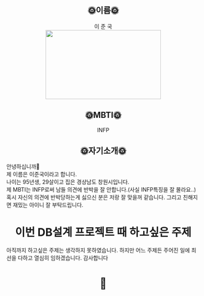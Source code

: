 
## <center>🌞이름🌞</center>
<center>이 준 국</center>
<center><img src="https://images.unsplash.com/photo-1565945887714-d5139f4eb0ce?q=80&w=2070&auto=format&fit=crop&ixlib=rb-4.0.3&ixid=M3wxMjA3fDB8MHxwaG90by1wYWdlfHx8fGVufDB8fHx8fA%3D%3D"width = "300" height = "180"></center>  

## <center>🌞MBTI🌞</center>
<center>INFP</center>  


## <center>🌞자기소개🌞</center>
안녕하십니까👏  
제 이름은 이준국이라고 합니다.  
나이는 95년생, 29살이고 집은 경상남도 창원시입니다.  
제 MBTI는 INFP로써 남들 의견에 반박을 잘 안합니다.(사실 INFP특징을 잘 몰라요..)  
혹시 자신의 의견에 반박당하는게 싫으신 분은 저랑 잘 맞을꺼 같습니다. 그리고 친해지면 재밌는 아이니 잘 부탁드립니다.

# <center> 이번 DB설계 프로젝트 때 하고싶은 주제</center>
아직까지 하고싶은 주제는 생각하지 못하였습니다. 하지만 어느 주제든 주어진 일에 최선을 다하고 열심히 임하겠습니다.
감사합니다
# <center>🫡</center>
